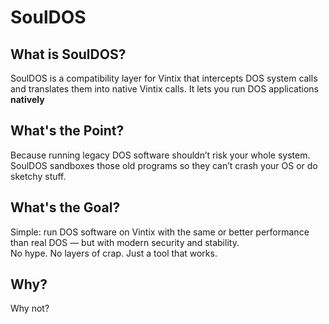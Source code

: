 # SoulDOS

## What is SoulDOS?

SoulDOS is a compatibility layer for Vintix that intercepts DOS system calls and translates them into native Vintix calls. It lets you run DOS applications **natively**

## What's the Point?

Because running legacy DOS software shouldn’t risk your whole system.  
SoulDOS sandboxes those old programs so they can’t crash your OS or do sketchy stuff.

## What's the Goal?

Simple: run DOS software on Vintix with the same or better performance than real DOS — but with modern security and stability.  
No hype. No layers of crap. Just a tool that works.

## Why?

Why not?
